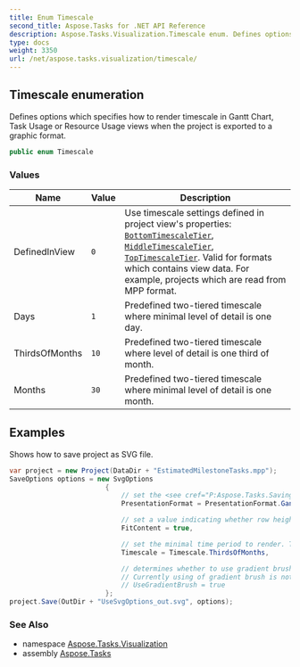 ```yaml
---
title: Enum Timescale
second_title: Aspose.Tasks for .NET API Reference
description: Aspose.Tasks.Visualization.Timescale enum. Defines options which specifies how to render timescale in Gantt Chart Task Usage or Resource Usage views when the project is exported to a graphic format
type: docs
weight: 3350
url: /net/aspose.tasks.visualization/timescale/
---
```

## Timescale enumeration

Defines options which specifies how to render timescale in Gantt Chart, Task Usage or Resource Usage views when the project is exported to a graphic format.

```csharp
public enum Timescale
```

### Values

| Name | Value | Description |
| --- | --- | --- |
| DefinedInView | `0` | Use timescale settings defined in project view's properties: [`BottomTimescaleTier`](../../aspose.tasks/ganttchartview/bottomtimescaletier/), [`MiddleTimescaleTier`](../../aspose.tasks/ganttchartview/middletimescaletier/), [`TopTimescaleTier`](../../aspose.tasks/ganttchartview/toptimescaletier/). Valid for formats which contains view data. For example, projects which are read from MPP format. |
| Days | `1` | Predefined two-tiered timescale where minimal level of detail is one day. |
| ThirdsOfMonths | `10` | Predefined two-tiered timescale where level of detail is one third of month. |
| Months | `30` | Predefined two-tiered timescale where minimal level of detail is one month. |

## Examples

Shows how to save project as SVG file.

```csharp
var project = new Project(DataDir + "EstimatedMilestoneTasks.mpp");
SaveOptions options = new SvgOptions
                        {
                            // set the <see cref="P:Aspose.Tasks.Saving.SaveOptions.PresentationFormat" /> in which the document will be saved
                            PresentationFormat = PresentationFormat.GanttChart,

                            // set a value indicating whether row height should be increased to fit its content
                            FitContent = true,

                            // set the minimal time period to render. The default value is <see cref="P:Aspose.Tasks.Saving.SaveOptions.Timescale">Days</see>
                            Timescale = Timescale.ThirdsOfMonths,

                            // determines whether to use gradient brush when rendering project layout
                            // Currently using of gradient brush is not supported for rendering to SVG.
                            // UseGradientBrush = true
                        };
project.Save(OutDir + "UseSvgOptions_out.svg", options);
```

### See Also

* namespace [Aspose.Tasks.Visualization](../../aspose.tasks.visualization/)
* assembly [Aspose.Tasks](../../)


